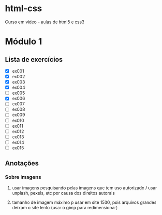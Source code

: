 # html-css
 Curso em vídeo - aulas de html5 e css3

# Módulo 1

## Lista de exercícios 

- [x] ex001
- [x] ex002
- [x] ex003
- [x] ex004
- [ ] ex005
- [x] ex006
- [ ] ex007
- [ ] ex008
- [ ] ex009
- [ ] ex010
- [ ] ex011
- [ ] ex012
- [ ] ex013
- [ ] ex014
- [ ] ex015

## Anotações

### Sobre imagens
 1. usar imagens pesquisando pelas imagens que tem uso autorizado / usar unplash, pexels, etc por causa dos direitos autorais

1. tamanho de imagem máximo p usar em site 1500, pois arquivos grandes deixam o site lento (usar o gimp para redimensionar)
